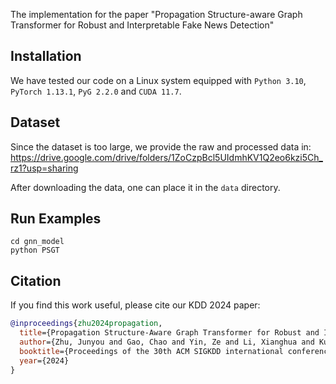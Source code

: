 The implementation for the paper "Propagation Structure-aware Graph Transformer for Robust and Interpretable Fake News Detection"
## Installation

We have tested our code on a Linux system equipped with `Python 3.10`, `PyTorch 1.13.1`, `PyG 2.2.0` and `CUDA 11.7`.

## Dataset
Since the dataset is too large, we provide the raw and processed data in: https://drive.google.com/drive/folders/1ZoCzpBcl5UIdmhKV1Q2eo6kzi5Ch_rz1?usp=sharing

After downloading the data, one can place it in the `data` directory.


## Run Examples
```
cd gnn_model
python PSGT
```

## Citation

If you find this work useful, please cite our KDD 2024 paper:
```bibtex
@inproceedings{zhu2024propagation,
  title={Propagation Structure-Aware Graph Transformer for Robust and Interpretable Fake News Detection},
  author={Zhu, Junyou and Gao, Chao and Yin, Ze and Li, Xianghua and Kurths, Juergen},
  booktitle={Proceedings of the 30th ACM SIGKDD international conference on knowledge discovery \& data mining},
  year={2024}
}
```
